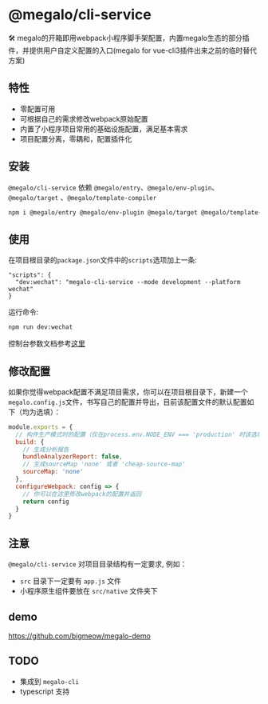 # @megalo/cli-service
:hammer_and_wrench: megalo的开箱即用webpack小程序脚手架配置，内置megalo生态的部分插件，并提供用户自定义配置的入口(megalo for vue-cli3插件出来之前的临时替代方案)
## 特性
- 零配置可用
- 可根据自己的需求修改webpack原始配置
- 内置了小程序项目常用的基础设施配置，满足基本需求
- 项目配置分离，零耦和，配置插件化

## 安装
`@megalo/cli-service` 依赖 `@megalo/entry`、`@megalo/env-plugin`、`@megalo/target` 、`@megalo/template-compiler`
```bash
npm i @megalo/entry @megalo/env-plugin @megalo/target @megalo/template-compiler @megalo/cli-service -D
```

## 使用

在项目根目录的`package.json`文件中的`scripts`选项加上一条:
```json
"scripts": {
  "dev:wechat": "megalo-cli-service --mode development --platform wechat"
}
```

运行命令:
```bash
npm run dev:wechat
```

控制台参数文档参考[这里](https://github.com/megalojs/megalo-env-plugin#%E6%8E%A7%E5%88%B6%E5%8F%B0%E5%8F%82%E6%95%B0)

## 修改配置

如果你觉得webpack配置不满足项目需求，你可以在项目根目录下，新建一个`megalo.config.js`文件，书写自己的配置并导出，目前该配置文件的默认配置如下（均为选填）：
```js
module.exports = {
  // 构件生产模式时的配置（仅在process.env.NODE_ENV === 'production' 时该选项生效）
  build: {
    // 生成分析报告
    bundleAnalyzerReport: false,
    // 生成sourceMap 'none' 或者 'cheap-source-map'
    sourceMap: 'none'
  },
  configureWebpack: config => {
    // 你可以在这里修改webpack的配置并返回
    return config
  }
}

```
###

## 注意
`@megalo/cli-service` 对项目目录结构有一定要求, 例如：
- `src` 目录下一定要有 `app.js` 文件
- 小程序原生组件要放在 `src/native` 文件夹下

## demo
https://github.com/bigmeow/megalo-demo

## TODO
- 集成到 `megalo-cli`
- typescript 支持
